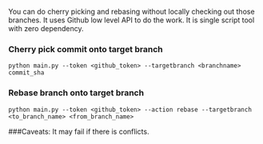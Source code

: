 You can do cherry picking and rebasing without locally checking out those branches.
It uses Github low level API to do the work.
It is single script tool with zero dependency.


### Cherry pick commit onto target branch

```
python main.py --token <github_token> --targetbranch <branchname> commit_sha
```

### Rebase branch onto target branch
```
python main.py --token <github_token> --action rebase --targetbranch <to_branch_name> <from_branch_name>
```

###Caveats:
It may fail if there is conflicts.